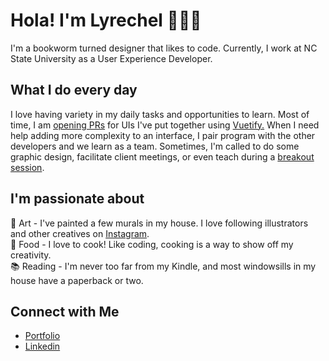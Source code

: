 # Hola! I'm Lyrechel 💁🏽‍♀️

I'm a bookworm turned designer that likes to code. Currently, I work at NC State University as a User Experience Developer. 

## What I do every day

I love having variety in my daily tasks and opportunities to learn. Most of time, I am [opening PRs](https://github.ncsu.edu/lngalarz) for UIs I've put together using [Vuetify.](https://vuetifyjs.com/en/) When I need help adding more complexity to an interface, I pair program with the other developers and we learn as a team. Sometimes, I'm called to do some graphic design, facilitate client meetings, or even teach during a [breakout session](https://sites.google.com/ncsu.edu/2019-it-event).

## I'm passionate about
🎨  Art - I've painted a few murals in my house. I love following illustrators and other creatives on [Instagram](https://www.instagram.com/lafoodietaina/). <br>
🍪  Food - I love to cook! Like coding, cooking is a way to show off my creativity. <br>
📚  Reading - I'm never too far from my Kindle, and most windowsills in my house have a paperback or two. <br>


## Connect with Me
- [Portfolio](https://lyrechelgalarza.dev/) <br/>
- [Linkedin](https://www.linkedin.com/in/lgalarzapunter/) <br/>

